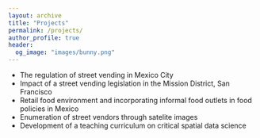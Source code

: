 ```yaml
---
layout: archive
title: "Projects"
permalink: /projects/
author_profile: true
header:
  og_image: "images/bunny.png"
---
```



- The regulation of street vending in Mexico City
- Impact of a street vending legislation in the Mission District, San Francisco
- Retail food environment and incorporating informal food outlets in food policies in Mexico
- Enumeration of street vendors through satelite images
- Development of a teaching curriculum on critical spatial data science
